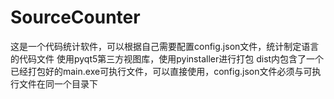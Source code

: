 # SourceCounter
这是一个代码统计软件，可以根据自己需要配置config.json文件，统计制定语言的代码文件
使用pyqt5第三方视图库，使用pyinstaller进行打包
dist内包含了一个已经打包好的main.exe可执行文件，可以直接使用，config.json文件必须与可执行文件在同一个目录下